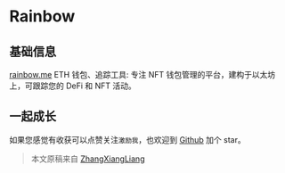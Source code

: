 # Rainbow

## 基础信息

[rainbow.me](https://rainbow.me/) ETH 钱包、追踪工具: 专注 NFT 钱包管理的平台，建构于以太坊上，可跟踪您的 DeFi 和 NFT 活动。

## 一起成长

如果您感觉有收获可以点赞关注`激励我`，也欢迎到 [Github](https://github.com/zhangxiangliang/blockchain-101) 加个 star。

> 本文原稿来自 [ZhangXiangLiang](https://github.com/zhangxiangliang)
